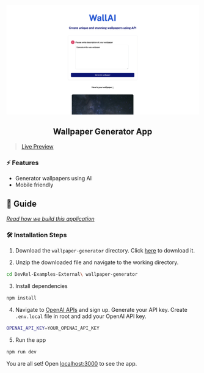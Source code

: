 ![cover](assets/cover.png)

<div align="center">
	<h2>Wallpaper Generator App</h2>
</div>

> [Live Preview](https://rapidapi-example-wallpaper-generator-app.vercel.app/)

### ⚡️ Features

- Generator wallpapers using AI
- Mobile friendly

## 📖 Guide

[*Read how we build this application*](https://rapidapi.com/guides/build-ai-wallpaper-generator)

### 🛠️ Installation Steps

1. Download the `wallpaper-generator` directory. Click [here](https://download-directory.github.io/?url=https://github.com/RapidAPI/DevRel-Examples-External/tree/main/wallpaper-generator) to download it.

2. Unzip the downloaded file and navigate to the working directory.

```bash
cd DevRel-Examples-External\ wallpaper-generator
```

3. Install dependencies

```bash
npm install
```

4. Navigate to [OpenAI APIs](https://openai.com/api/) and sign up. Generate your API key. Create `.env.local` file in root and add your OpenAI API key.

```bash
OPENAI_API_KEY=YOUR_OPENAI_API_KEY
```

5. Run the app

```bash
npm run dev
```

You are all set! Open [localhost:3000](http://localhost:3000/) to see the app.
